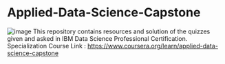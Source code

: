 # Applied-Data-Science-Capstone
![image](https://github.com/user-attachments/assets/1b179e64-8096-4969-81c6-c6af1d4688f6)
This repository contains resources and solution of the quizzes given and asked in IBM Data Science Professional Certification.
Specialization Course Link : https://www.coursera.org/learn/applied-data-science-capstone
